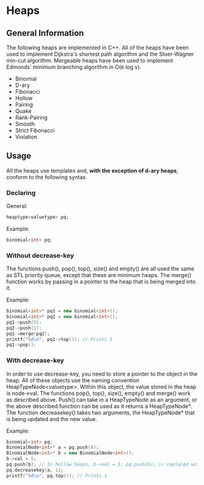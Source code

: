 # Heaps

## General Information

The following heaps are implemented in C++. All of the heaps have been used to implement Dijkstra's shortest path algorithm and the Stoer-Wagner min-cut algorithm. Mergeable heaps have been used to implement Edmonds' minimum branching algorithm in O(e log v).
- Binomial
- D-ary
- Fibonacci 
- Hollow
- Pairing 
- Quake
- Rank-Pairing 
- Smooth
- Strict Fibonacci
- Violation

## Usage

All the heaps use templates and, **with the exception of d-ary heaps**, conform to the following syntax. 
### Declaring
General:
```cpp
heaptype<valuetype> pq;
```
Example:
```cpp
binomial<int> pq;
```

### Without decrease-key
The functions push(), pop(), top(), size() and empty() are all used the same as STL priority queue, except that these are minimum heaps. 
The merge() function works by passing in a pointer to the heap that is being merged into it.  
  
Example:
```cpp
binomial<int>* pq1 = new binomial<int>();
binomial<int>* pq2 = new binomial<int>();
pq1->push(5);
pq2->push(1);
pq1->merge(pq2);
printf("%d\n", pq1->top()); // Prints 1
pq1->pop();
```
### With decrease-key
In order to use decrease-key, you need to store a pointer to the object in the heap. All of these objects use the naming convention HeapTypeNode\<valuetype\>. Within this object, the value stored in the heap is node->val. The functions pop(), top(), size(), empty() and merge() work as described above. Push() can take in a HeapTypeNode as an argument, or the above described function can be used as it returns a HeapTypeNode\*. The function decreasekey() takes two arguments, the HeapTypeNode* that is being updated and the new value.  
  
Example:
```cpp
binomial<int> pq;
BinomialNode<int>* a = pq.push(4);
BinomialNode<int>* b = new BinomialNode<int>();
b->val = 5;
pq.push(b); // In hollow heaps, b->val = 5; pq.push(b); is replaced with pq.push(b, 5);
pq.decreasekey(a, 1);
printf("%d\n", pq.top()); // Prints 1
```
